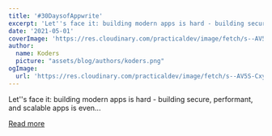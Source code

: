 ```yaml
---
title: '#30DaysofAppwrite'
excerpt: 'Let''s face it: building modern apps is hard - building secure, performant, and scalable apps is even...'
date: '2021-05-01'
coverImage: 'https://res.cloudinary.com/practicaldev/image/fetch/s--AV5S-Cxy--/c_imagga_scale,f_auto,fl_progressive,h_420,q_auto,w_1000/https://dev-to-uploads.s3.amazonaws.com/uploads/articles/9njmwnv68b5t67eqha9h.png'
author:
  name: Koders
  picture: "assets/blog/authors/koders.png"
ogImage:
  url: 'https://res.cloudinary.com/practicaldev/image/fetch/s--AV5S-Cxy--/c_imagga_scale,f_auto,fl_progressive,h_420,q_auto,w_1000/https://dev-to-uploads.s3.amazonaws.com/uploads/articles/9njmwnv68b5t67eqha9h.png'
---
```


Let''s face it: building modern apps is hard - building secure, performant, and scalable apps is even...

[Read more](https://dev.to/appwrite/30daysofappwrite-4hh)
